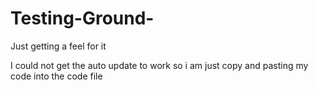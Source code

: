 # Testing-Ground-
Just getting a feel for it 

I could not get the auto update to work so i am just copy and pasting my code into the code file 

